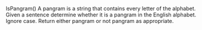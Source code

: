 IsPangram()
A pangram is a string that contains every letter of the alphabet. Given a sentence determine whether it is a pangram in the English alphabet. Ignore case. Return either pangram or not pangram as appropriate.